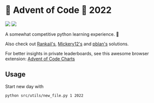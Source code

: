 # :christmas_tree: Advent of Code :gift: 2022

![](https://img.shields.io/badge/stars%20⭐-16-yellow) ![](https://img.shields.io/badge/days%20completed-8-red)

A somewhat competitive python learning experience. :snake:

Also check out [Rankail's](https://github.com/Rankail/AdventOfCode), [Mickery12's](https://github.com/Mickery12/Advent-of-Code) and [pblan's](https://github.com/pblan/aoc) solutions.

For better insights in private leaderboards, see this awesome browser extension: 
[Advent of Code Charts](https://github.com/jeroenheijmans/advent-of-code-charts)

## Usage

Start new day with

```shell
python src/utils/new_file.py 1 2022
```